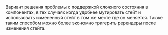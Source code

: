 Вариант решения проблемы с поддержкой сложного состояния в компонентах, в тех случаях когда
удобнее мутировать стейт и использовать измененный стейт в том же месте где он меняется.
Также таким способом можно более экономно тригерить ререндеры после изменения стейта.